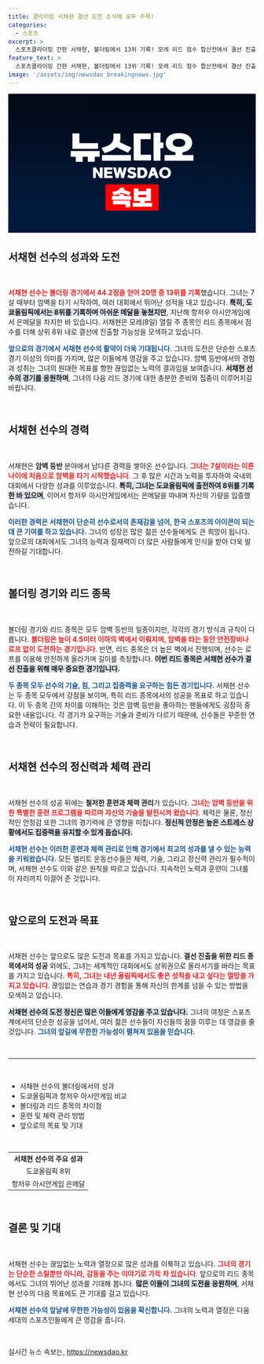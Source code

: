 ```yaml
---
title: 클라이밍 서채현 결선 도전 소식에 모두 주목!
categories:
  - 스포츠
excerpt: >
  스포츠클라이밍 간판 서채현, 볼더링에서 13위 기록! 모레 리드 점수 합산전에서 결선 진출 도전! 그녀의 역경을 딛고 다시 메달의 꿈을 이루려 합니다.
feature_text: >
  스포츠클라이밍 간판 서채현, 볼더링에서 13위 기록! 모레 리드 점수 합산전에서 결선 진출 도전! 그녀의 역경을 딛고 다시 메달의 꿈을 이루려 합니다.
image: '/assets/img/newsdao_breakingnews.jpg'
---
```


<p><img src="/assets/img/newsdao_breakingnews.jpg" alt="flaretime 속보" /></p>

<h2 data-ke-size="size26">서채현 선수의 성과와 도전</h2>

<p data-ke-size="size16">&nbsp;</p>

<p><b><span style="color: #ee2323;">서채현 선수는 볼더링 경기에서 44.2점을 얻어 20명 중 13위를 기록</span></b>했습니다. 그녀는 7살 때부터 암벽을 타기 시작하여, 여러 대회에서 뛰어난 성적을 내고 있습니다. <b><span style="background-color: #21538527;">특히, 도쿄올림픽에서는 8위를 기록하며 아쉬운 메달을 놓쳤지만</span></b>, 지난해 항저우 아시안게임에서 은메달을 차지한 바 있습니다. 서채현은 모레(8일) 열릴 주 종목인 리드 종목에서 점수를 더해 상위 8위 내로 결선에 진출할 가능성을 모색하고 있습니다. </p>

<p><b><span style="color: #1a5490;">앞으로의 경기에서 서채현 선수의 활약이 더욱 기대됩니다.</span></b> 그녀의 도전은 단순한 스포츠 경기 이상의 의미를 가지며, 많은 이들에게 영감을 주고 있습니다. 암벽 등반에서의 경험과 성취는 그녀의 원대한 목표를 향한 끊임없는 노력의 결과임을 보여줍니다. <b><span style="background-color: #21538527;">서채현 선수의 경기를 응원하며</span></b>, 그녀의 다음 리드 경기에 대한 충분한 준비와 집중이 이루어지길 바랍니다.</p>

<p data-ke-size="size16">&nbsp;</p>

<h2 data-ke-size="size26">서채현 선수의 경력</h2>

<p data-ke-size="size16">&nbsp;</p>

<p>서채현은 <b>암벽 등반</b> 분야에서 남다른 경력을 쌓아온 선수입니다. <b><span style="color: #ee2323;">그녀는 7살이라는 이른 나이에 처음으로 암벽을 타기 시작했습니다</span></b>. 그 후 많은 시간과 노력을 투자하여 국내외 대회에서 다양한 성과를 이루었습니다. <b><span style="background-color: #21538527;">특히, 그녀는 도쿄올림픽에 출전하여 8위를 기록한 바 있으며</span></b>, 이어서 항저우 아시안게임에서는 은메달을 따내며 자신의 기량을 입증했습니다.</p>

<p><b><span style="color: #1a5490;">이러한 경력은 서채현이 단순히 선수로서의 존재감을 넘어, 한국 스포츠의 아이콘이 되는데 큰 기여를 하고 있습니다.</span></b> 그녀의 성장은 많은 젊은 선수들에게도 큰 희망이 됩니다. 앞으로의 대회에서도 그녀의 능력과 잠재력이 더 많은 사람들에게 인식을 받아 더욱 발전하길 기대합니다.</p>

<p data-ke-size="size16">&nbsp;</p>

<h2 data-ke-size="size26">볼더링 경기와 리드 종목</h2>

<p data-ke-size="size16">&nbsp;</p>

<p>볼더링 경기와 리드 종목은 모두 암벽 등반의 일종이지만, 각각의 경기 방식과 규칙이 다릅니다. <b><span style="color: #ee2323;">볼더링은 높이 4.5미터 이하의 벽에서 이뤄지며, 암벽을 타는 동안 안전장비나 로프 없이 도전하는 경기입니다</span></b>. 반면, 리드 종목은 더 높은 벽에서 진행되며, 선수는 로프를 이용해 안전하게 올라가며 길이를 측정합니다. <b><span style="background-color: #21538527;">이번 리드 종목은 서채현 선수가 결선 진출을 위해 매우 중요한 경기입니다.</span></b></p>

<p><b><span style="color: #1a5490;">두 종목 모두 선수의 기술, 힘, 그리고 집중력을 요구하는 힘든 경기입니다.</span></b> 서채현 선수는 두 종목 모두에서 강점을 보이며, 특히 리드 종목에서의 성공을 목표로 하고 있습니다. 이 두 종목 간의 차이를 이해하는 것은 암벽 등반을 좋아하는 팬들에게도 굉장히 중요한 내용입니다. 각 경기가 요구하는 기술과 준비가 다르기 때문에, 선수들은 꾸준한 연습과 전략이 필요합니다.</p>

<p data-ke-size="size16">&nbsp;</p>

<h2 data-ke-size="size26">서채현 선수의 정신력과 체력 관리</h2>

<p data-ke-size="size16">&nbsp;</p>

<p>서채현 선수의 성공 뒤에는 <b>철저한 훈련과 체력 관리</b>가 있습니다. <b><span style="color: #ee2323;">그녀는 암벽 등반을 위한 특별한 훈련 프로그램을 따르며 자신의 기술을 발전시켜 왔습니다</span></b>. 체력은 물론, 정신적인 안정감 또한 그녀의 경기력에 큰 영향을 미칩니다. <b><span style="background-color: #21538527;">정신적 안정은 높은 스트레스 상황에서도 집중력을 유지할 수 있게 돕습니다.</span></b></p>

<p><b><span style="color: #1a5490;">서채현 선수는 이러한 훈련과 체력 관리로 인해 경기에서 최고의 성과를 낼 수 있는 능력을 키워왔습니다.</span></b> 모든 엘리트 운동선수들은 체력, 기술, 그리고 정신력 관리가 필수적이며, 서채현 선수도 이와 같은 원칙을 따르고 있습니다. 지속적인 노력과 훈련이 그녀를 이 자리까지 이끌어 준 것입니다.</p>

<p data-ke-size="size16">&nbsp;</p>

<h2 data-ke-size="size26">앞으로의 도전과 목표</h2>

<p data-ke-size="size16">&nbsp;</p>

<p>서채현 선수는 앞으로도 많은 도전과 목표를 가지고 있습니다. <b>결선 진출을 위한 리드 종목에서의 성공</b> 외에도, 그녀는 세계적인 대회에서도 상위권으로 올라서기를 바라는 목표를 가지고 있습니다. <b><span style="color: #ee2323;">특히, 그녀는 내년 올림픽에서도 좋은 성적을 내고 싶다는 열망을 가지고 있습니다</span></b>. 끊임없는 연습과 경기 경험을 통해 자신의 한계를 넘을 수 있는 방법을 모색하고 있습니다.</p>

<p><b><span style="background-color: #21538527;">서채현 선수의 도전 정신은 많은 이들에게 영감을 주고 있습니다.</span></b> 그녀의 여정은 스포츠계에서의 단순한 성공을 넘어서, 여러 젊은 선수들이 자신들의 꿈을 이루는 데 영감을 줄 것입니다. <b><span style="color: #1a5490;">그녀의 앞길에 무한한 가능성이 펼쳐져 있음을 믿습니다.</span></b></p>

<p data-ke-size="size16">&nbsp;</p>

<hr />

<p data-ke-size="size16">&nbsp;</p>

<ul>
    <li>서채현 선수의 볼더링에서의 성과</li>
    <li>도쿄올림픽과 항저우 아시안게임 비교</li>
    <li>볼더링과 리드 종목의 차이점</li>
    <li>훈련 및 체력 관리 방법</li>
    <li>앞으로의 목표 및 기대</li>
</ul>

<p data-ke-size="size16">&nbsp;</p>

<table style="width: 100%; border-collapse: collapse;">
    <tr>
        <td style="text-align: center; height: 17px;"><b>서채현 선수의 주요 성과</b></td>
    </tr>
    <tr>
        <td style="text-align: center; height: 17px;">도쿄올림픽 8위</td>
    </tr>
    <tr>
        <td style="text-align: center; height: 17px;">항저우 아시안게임 은메달</td>
    </tr>
</table>

<p data-ke-size="size16">&nbsp;</p>

<h2 data-ke-size="size26">결론 및 기대</h2>

<p data-ke-size="size16">&nbsp;</p>

<p>서채현 선수는 끊임없는 노력과 열정으로 많은 성과를 이룩하고 있습니다. <b><span style="color: #ee2323;">그녀의 경기는 단순한 스릴뿐만 아니라, 감동을 주는 이야기로 가득 차 있습니다</span></b>. 앞으로의 리드 종목에서도 그녀의 뛰어난 성과를 기대해 봅니다. <b><span style="background-color: #21538527;">많은 이들이 그녀의 도전을 응원하며</span></b>, 서채현 선수의 다음 목표에도 큰 기대를 걸고 있습니다. </p>

<p><b><span style="color: #1a5490;">서채현 선수의 앞날에 무한한 가능성이 있음을 확신합니다.</span></b> 그녀의 노력과 열정은 다음 세대의 스포츠인들에게 큰 영감을 줍니다. </p>

<p data-ke-size="size16">&nbsp;</p>
실시간 뉴스 속보는, <a href="https://newsdao.kr" rel="dofollow">https://newsdao.kr</a>


